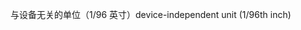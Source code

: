 <span data-ttu-id="30055-101">与设备无关的单位（1/96 英寸）</span><span class="sxs-lookup"><span data-stu-id="30055-101">device-independent unit (1/96th inch)</span></span>